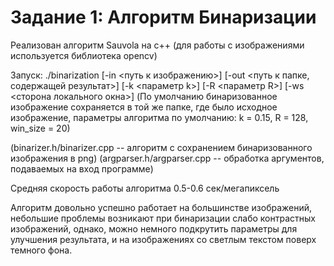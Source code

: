 # Задание 1: Алгоритм Бинаризации

Реализован алгоритм Sauvola на с++ (для работы с изображениями используется библиотека opencv)

Запуск: ./binarization [-in <путь к изображению>] [-out <путь к папке, содержащей результат>]
[-k <параметр k>] [-R <параметр R>] [-ws <сторона локального окна>]
(По умолчанию бинаризованное изображение сохраняется в той же папке, где было исходное изображение,
 параметры алгоритма по умолчанию: k = 0.15, R = 128, win_size = 20)


(binarizer.h/binarizer.cpp -- алгоритм с сохранением бинаризованного изображения в png)
(argparser.h/argparser.cpp -- обработка аргументов, подаваемых на вход программе)


Средняя скорость работы алгоритма 0.5-0.6 сек/мегапиксель

Алгоритм довольно успешно работает на большинстве изображений, небольшие проблемы возникают при бинаризации слабо контрастных изображений, однако, можно немного подкрутить параметры для улучшения результата, и на изображениях со светлым текстом поверх темного фона.
